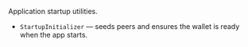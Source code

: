 Application startup utilities.

- `StartupInitializer` — seeds peers and ensures the wallet is ready when the app starts.

